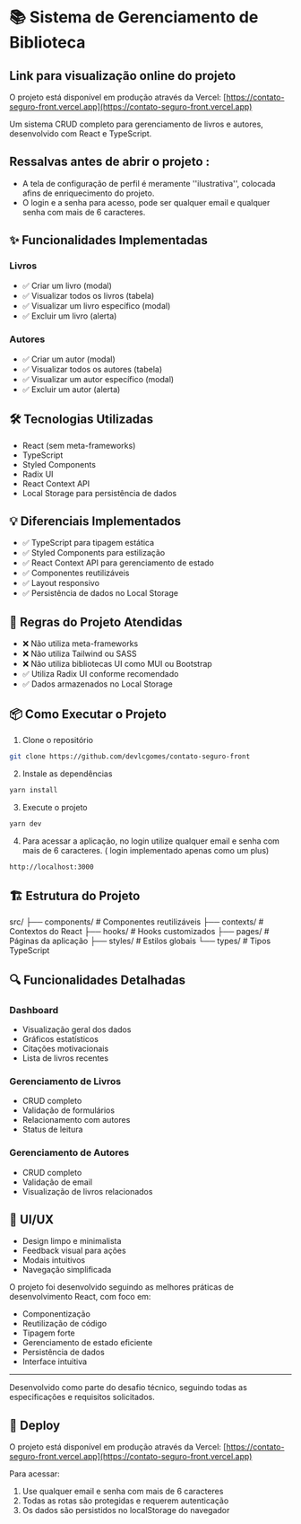 # 📚 Sistema de Gerenciamento de Biblioteca

## Link para visualização online do projeto
O projeto está disponível em produção através da Vercel:
[https://contato-seguro-front.vercel.app](https://contato-seguro-front.vercel.app)


Um sistema CRUD completo para gerenciamento de livros e autores, desenvolvido com React e TypeScript.

## Ressalvas antes de abrir o projeto : 
- A tela de configuração de perfil é meramente ''ilustrativa'', colocada afins de enriquecimento do projeto.
- O login e a senha para acesso, pode ser qualquer email e qualquer senha com mais de 6 caracteres.
  


## ✨ Funcionalidades Implementadas

### Livros

- ✅ Criar um livro (modal)
- ✅ Visualizar todos os livros (tabela)
- ✅ Visualizar um livro específico (modal)
- ✅ Excluir um livro (alerta)

### Autores

- ✅ Criar um autor (modal)
- ✅ Visualizar todos os autores (tabela)
- ✅ Visualizar um autor específico (modal)
- ✅ Excluir um autor (alerta)

## 🛠️ Tecnologias Utilizadas

- React (sem meta-frameworks)
- TypeScript
- Styled Components
- Radix UI
- React Context API
- Local Storage para persistência de dados

## 💡 Diferenciais Implementados

- ✅ TypeScript para tipagem estática
- ✅ Styled Components para estilização
- ✅ React Context API para gerenciamento de estado
- ✅ Componentes reutilizáveis
- ✅ Layout responsivo
- ✅ Persistência de dados no Local Storage

## 🎯 Regras do Projeto Atendidas

- ❌ Não utiliza meta-frameworks
- ❌ Não utiliza Tailwind ou SASS
- ❌ Não utiliza bibliotecas UI como MUI ou Bootstrap
- ✅ Utiliza Radix UI conforme recomendado
- ✅ Dados armazenados no Local Storage

## 📦 Como Executar o Projeto

1. Clone o repositório

```bash
git clone https://github.com/devlcgomes/contato-seguro-front
```

2. Instale as dependências

```bash
yarn install
```

3. Execute o projeto

```bash
yarn dev
```

4. Para acessar a aplicação, no login utilize qualquer email e senha com mais de 6 caracteres.
   ( login implementado apenas como um plus)

```bash
http://localhost:3000
```

## 🏗️ Estrutura do Projeto

src/
├── components/ # Componentes reutilizáveis
├── contexts/ # Contextos do React
├── hooks/ # Hooks customizados
├── pages/ # Páginas da aplicação
├── styles/ # Estilos globais
└── types/ # Tipos TypeScript

## 🔍 Funcionalidades Detalhadas

### Dashboard

- Visualização geral dos dados
- Gráficos estatísticos
- Citações motivacionais
- Lista de livros recentes

### Gerenciamento de Livros

- CRUD completo
- Validação de formulários
- Relacionamento com autores
- Status de leitura

### Gerenciamento de Autores

- CRUD completo
- Validação de email
- Visualização de livros relacionados

## 🎨 UI/UX

- Design limpo e minimalista
- Feedback visual para ações
- Modais intuitivos
- Navegação simplificada

O projeto foi desenvolvido seguindo as melhores práticas de desenvolvimento React, com foco em:

- Componentização
- Reutilização de código
- Tipagem forte
- Gerenciamento de estado eficiente
- Persistência de dados
- Interface intuitiva

---

Desenvolvido como parte do desafio técnico, seguindo todas as especificações e requisitos solicitados.

## 🚀 Deploy

O projeto está disponível em produção através da Vercel:
[https://contato-seguro-front.vercel.app](https://contato-seguro-front.vercel.app)

Para acessar:

1. Use qualquer email e senha com mais de 6 caracteres
2. Todas as rotas são protegidas e requerem autenticação
3. Os dados são persistidos no localStorage do navegador
